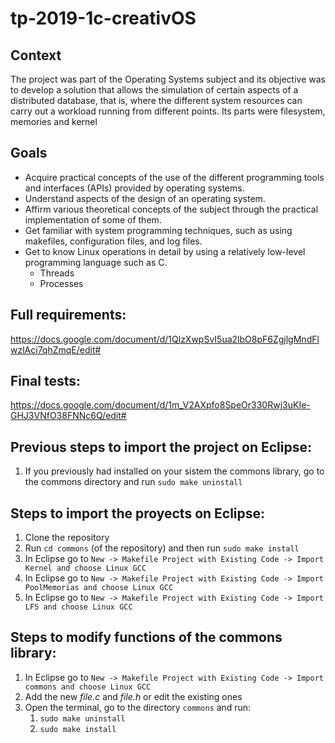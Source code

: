 # tp-2019-1c-creativOS

## Context
The project was part of the Operating Systems subject and its objective was to develop a solution that allows the simulation of certain aspects of a distributed database, that is, where the different system resources can carry out a workload running from different points.
Its parts were filesystem, memories and kernel


## Goals
* Acquire practical concepts of the use of the different programming tools and interfaces (APIs) provided by operating systems.
* Understand aspects of the design of an operating system.
* Affirm various theoretical concepts of the subject through the practical implementation of some of them.
* Get familiar with system programming techniques, such as using makefiles, configuration files, and log files.
* Get to know Linux operations in detail by using a relatively low-level programming language such as C.
  * Threads
  * Processes


## Full requirements:
https://docs.google.com/document/d/1QlzXwpSvI5ua2lbO8pF6ZgjlgMndFlwzlAci7qhZmqE/edit#

## Final tests:
https://docs.google.com/document/d/1m_V2AXpfo8SpeOr330Rwj3uKIe-GHJ3VNfO38FNNc6Q/edit#

## Previous steps to import the project on Eclipse:
1. If you previously had installed on your sistem the commons library, go to the commons directory and run `sudo make uninstall`

## Steps to import the proyects on Eclipse:
1. Clone the repository
2. Run `cd commons` (of the repository) and then run `sudo make install`
3. In Eclipse go to `New -> Makefile Project with Existing Code -> Import Kernel and choose Linux GCC`
4. In Eclipse go to `New -> Makefile Project with Existing Code -> Import PoolMemorias and choose Linux GCC`
5. In Eclipse go to `New -> Makefile Project with Existing Code -> Import LFS and choose Linux GCC`

## Steps to modify functions of the commons library:
1. In Eclipse go to `New -> Makefile Project with Existing Code -> Import commons and choose Linux GCC`
2. Add the new *file.c* and *file.h* or edit the existing ones
3. Open the terminal, go to the directory `commons` and run:
    1. `sudo make uninstall`
    2. `sudo make install`
